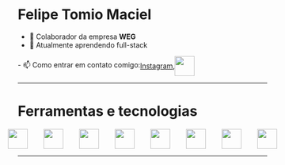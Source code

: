 # Felipe Tomio Maciel

- 🔭 Colaborador da empresa <b>WEG</b>
- 🌱 Atualmente aprendendo full-stack
<p style="display: flex; align-items: center">
            - 📫 Como entrar em contato comigo: <a href="https://www.instagram.com/_fenipee">Instagram</a>, <a href="https://www.linkedin.com/in/felipe-tomio-582219287/" >
            <img src="https://cdn.jsdelivr.net/gh/devicons/devicon/icons/linkedin/linkedin-original-wordmark.svg" width="40" height="40" />
          </a>
</p>

<hr>
<h1>Ferramentas e tecnologias</h1>
<div style="display: flex; justify-content: center; gap: 2rem;">
<img loading="lazy" src="https://cdn.jsdelivr.net/gh/devicons/devicon/icons/git/git-original.svg" width="40" height="40"/>
<img src="https://cdn.jsdelivr.net/gh/devicons/devicon/icons/angularjs/angularjs-original.svg" width="40" height="40" /> 
<img src="https://cdn.jsdelivr.net/gh/devicons/devicon/icons/react/react-original-wordmark.svg" width="40" height="40"/>
<img src="https://cdn.jsdelivr.net/gh/devicons/devicon/icons/tailwindcss/tailwindcss-plain.svg" width="40" height="40"/>
<img src="https://cdn.jsdelivr.net/gh/devicons/devicon/icons/bootstrap/bootstrap-original.svg"width="40" height="40" />
<img src="https://cdn.jsdelivr.net/gh/devicons/devicon/icons/css3/css3-original.svg"width="40" height="40" />
<img src="https://cdn.jsdelivr.net/gh/devicons/devicon/icons/html5/html5-original.svg" width="40" height="40"/>
<img src="https://cdn.jsdelivr.net/gh/devicons/devicon/icons/java/java-original-wordmark.svg" width="40" height="40"/>
</div>
<hr>
